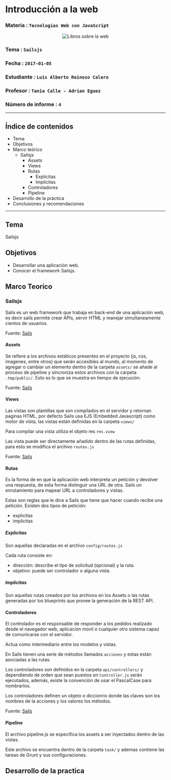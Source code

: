 # Introducción a la web

### Materia : `Tecnologías Web con JavaScript`

<p align="center">
<img src="https://openclipart.org/image/300px/svg_to_png/168924/web-books.png&disposition=attachment" alt="Libros sobre la web" title="Libros sobre la web por cliparteles ( https://openclipart.org/user-detail/cliparteles)" />
</p>

### Tema : `Sailsjs`
### Fecha : `2017-01-05`
### Estudiante : `Luis Alberto Reinoso Calero`
### Profesor : `Tania Calle - Adrian Eguez`
### Número de informe : `4`

---
<a name="cabecera"></a>
## Índice de contenidos
- Tema
- Objetivos
- Marco teórico
  - Sailsjs
    - Assets
    - Views
    - Rutas
      - Explicitas
      - Implicitas
    - Controladores
    - Pipeline
- Desarrollo de la práctica
- Conclusiones y recomendaciones

---
## Tema
Sailsjs

## Objetivos
- Desarrollar una aplicación web.
- Conocer el framework Sailsjs.

## Marco Teorico

### Sailsjs
Sails es un web framework que trabaja en back-end de una aplicación web, es decir sails permite crear APIs, servir HTML y manejar simultaneamente cientos de usuarios.

Fuente: [Sails](http://sailsjs.com/whats-that)

#### Assets
Se refiere a los archivos estáticos presentes en el proyecto (js, css, imagenes, entre otros) que serán accesibles al mundo, al momento de agregar o cambiar un elemento dentro de la carpeta `assets/` se añade al proceso de pipeline y sincroniza estos archivos con la carpeta `.tmp/public/`. Esto es lo que se muestra en tiempo de ejecución.

Fuente: [Sails](http://sailsjs.com/documentation/concepts/assets)

#### Views
Las vistas son plantillas que son compilados en el servidor y retornan paginas HTML, por defecto Sails usa EJS (Embedded Javascript) como motor de vista, las vistas están definidas en la carpeta `views/`

Para compilar una vista utiliza el objeto res `res.view`

Las vista puede ser directamente añadido dentro de las rutas definidas, para esto se modifica el archivo `routes.js`

Fuente: [Sails](http://sailsjs.com/documentation/concepts/views)

#### Rutas
Es la forma de en que la aplicación web interpreta un petición y devolver una respuesta, de esta forma distinguir una URL de otra. Sails un enrutamiento para mapear URL a controladores y vistas.

Estas son reglas que le dice a Sails que tiene que hacer cuando recibe una petición. Existen dos tipos de petición:
- explicitas
- implicitas

##### Explicitas
Son aquellas declaradas en el archivo `config/routes.js`

Cada ruta consiste en:
  - dirección: describe el tipo de solicitud (opcional) y la ruta.
  - objetivo: puede ser controlador o alguna vista.

##### Implicitas
Son aquellas rutas creados por los archivos en los Assets o las rutas generadas por los blueprints que provee la generación de la REST API.

#### Controladores
El controlador es el responsable de responder a los pedidos realizado desde el navegador web, aplicación movil o cualquier otro sistema capaz de comunicarse con el servidor.

Actua como intermediario entre los modelos y vistas.

En Sails tienen una serie de métodos llamados `acciones` y estas están asociadas a las rutas.

Los controladores son definidos en la carpeta `api/controllers/` y dependiendo de orden que sean puestos en `Controller.js` serán ejecutados, además, existe la convención de usar el PascalCase para nombrarlos.

Los controladores definen un objeto o diccionrio donde las claves son los nombres de la acciones y los valores los métodos.

Fuente: [Sails](http://sailsjs.com/documentation/concepts/controllers)

#### Pipeline
El archivo pipeline.js se especifica los assets a ser inyectados dentro de las vistas.

Este archivo se encuentra dentro de la carpeta `task/` y ademas contiene las tareas de Grunt y sus configuraciones.

## Desarrollo de la practica
